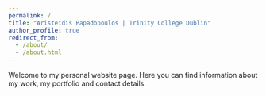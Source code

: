 ```yaml
---
permalink: /
title: "Aristeidis Papadopoulos | Trinity College Dublin"
author_profile: true
redirect_from: 
  - /about/
  - /about.html
---
```


Welcome to my personal website page. Here you can find information about my work, my portfolio and contact details.
